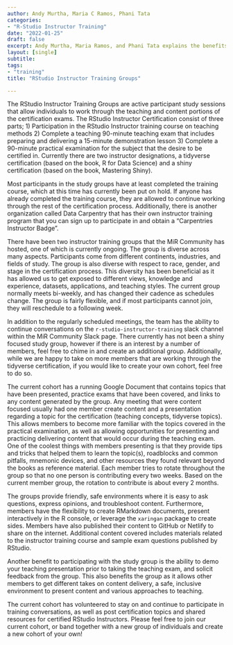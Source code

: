 ```yaml
---
author: Andy Murtha, Maria C Ramos, Phani Tata
categories:
- "R-Studio Instructor Training"
date: "2022-01-25"
draft: false
excerpt: Andy Murtha, Maria Ramos, and Phani Tata explains the benefits of the The RStudio Instructor Training Groups.
layout: [single]
subtitle:
tags:
- "training"
title: "RStudio Instructor Training Groups"

---
```


The RStudio Instructor Training Groups are active participant study sessions that allow individuals to work through the teaching and content portions of the certification exams. The RStudio Instructor Certification consist of three parts; 1) Participation in the RStudio Instructor training course on teaching methods 2) Complete a teaching 90-minute teaching exam that includes preparing and delivering a 15-minute demonstration lesson 3) Complete a 90-minute practical examination for the subject that the desire to be certified in. Currently there are two instructor designations, a tidyverse certification (based on the book, R for Data Science) and a shiny certification (based on the book, Mastering Shiny). 

Most participants in the study groups have at least completed the training course, which at this time has currently been put on hold. If anyone has already completed the training course, they are allowed to continue working through the rest of the certification process. Additionally, there is another organization called Data Carpentry that has their own instructor training program that you can sign up to participate in and obtain a “Carpentries Instructor Badge”.

There have been two instructor training groups that the MiR Community has hosted, one of which is currently ongoing. The group is diverse across many aspects. Participants come from different continents, industries, and fields of study. The group is also diverse with respect to race, gender, and stage in the certification process. This diversity has been beneficial as it has allowed us to get exposed to different views, knowledge and experience, datasets, applications, and teaching styles. The current group normally meets bi-weekly, and has changed their cadence as schedules change. The group is fairly flexible, and if most participants cannot join, they will reschedule to a following week. 

In addition to the regularly scheduled meetings, the team has the ability to continue conversations on the `r-studio-instructor-training` slack channel within the MiR Community Slack page. There currently has not been a shiny focused study group, however if there is an interest by a number of members, feel free to chime in and create an additional group. Additionally, while we are happy to take on more members that are working through the tidyverse certification, if you would like to create your own cohort, feel free to do so.

The current cohort has a running Google Document that contains topics that have been presented, practice exams that have been covered, and links to any content generated by the group. Any meeting that were content focused usually had one member create content and a presentation regarding a topic for the certification (teaching concepts, tidyverse topics). This allows  members to become more familiar with the topics covered in the practical examination, as well as allowing opportunities for presenting and practicing delivering content that would occur during the teaching exam. One of the coolest things with members presenting is that they provide tips and tricks that helped them to learn the topic(s), roadblocks and common pitfalls, mnemonic devices, and other resources they found relevant beyond the books as reference material. Each member tries to rotate throughout the group so that no one person is contributing every two weeks. Based on the current member group, the rotation to contribute is about every 2 months. 

The groups provide friendly, safe environments where it is easy to ask questions, express opinions, and troubleshoot content. Furthermore, members have the flexibility to create RMarkdown documents, present interactively in the R console, or leverage the `xaringan` package to create sides. Members have also published their content to GitHub or Netlify to share on the internet.  Additional content covered includes materials related to the instructor training course and sample exam questions published by RStudio.

Another benefit to participating with the study group is the ability to demo your teaching presentation prior to taking the teaching exam, and solicit feedback from the group. This also benefits the group as it allows other members to get different takes on content delivery, a safe, inclusive environment to present content and various approaches to teaching.

The current cohort has volunteered to stay on and continue to participate in training conversations, as well as post certification topics and shared resources for certified RStudio Instructors. Please feel free to join our current cohort, or band together with a new group of individuals and create a new cohort of your own!
